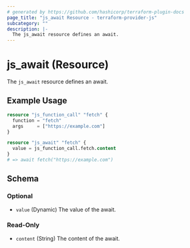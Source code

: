 ```yaml
---
# generated by https://github.com/hashicorp/terraform-plugin-docs
page_title: "js_await Resource - terraform-provider-js"
subcategory: ""
description: |-
  The js_await resource defines an await.
---
```


# js_await (Resource)

The `js_await` resource defines an await.

## Example Usage

```terraform
resource "js_function_call" "fetch" {
  function = "fetch"
  args     = ["https://example.com"]
}

resource "js_await" "fetch" {
  value = js_function_call.fetch.content
}
# => await fetch("https://example.com")
```

<!-- schema generated by tfplugindocs -->
## Schema

### Optional

- `value` (Dynamic) The value of the await.

### Read-Only

- `content` (String) The content of the await.
